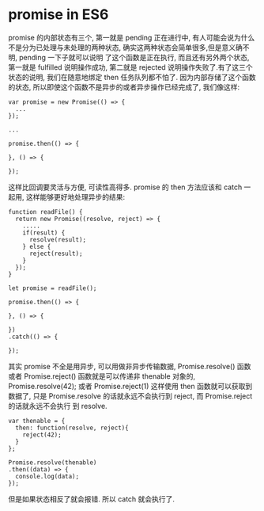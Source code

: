 # promise in ES6

promise 的内部状态有三个, 第一就是 pending 正在进行中,  有人可能会说为什么不是分为已处理与未处理的两种状态, 确实这两种状态会简单很多,但是意义确不明, pending 一下子就可以说明
了这个函数是正在执行, 而且还有另外两个状态, 第一就是 fulfilled 说明操作成功, 第二就是 rejected 说明操作失败了.有了这三个状态的说明, 我们在随意地绑定 then 任务队列都不怕了.
因为内部存储了这个函数的状态, 所以即使这个函数不是异步的或者异步操作已经完成了, 我们像这样:
```
var promise = new Promise(() => {
  ...
});

...

promise.then(() => {

}, () => {

});

```
这样比回调要灵活与方便, 可读性高得多. promise 的 then 方法应该和 catch 一起用, 这样能够更好地处理异步的结果:
```
function readFile() {
  return new Promise((resolve, reject) => {
    .....
    if(result) {
      resolve(result);
    } else {
      reject(result);
    }
  }); 
}

let promise = readFile();

promise.then(() => {

}, () => {

})
.catch(() => {

});
```
其实 promise 不全是用异步, 可以用做非异步传输数据, Promise.resolve() 函数或者 Promise.reject() 函数就是可以传递非 thenable 对象的, 
Promise.resolve(42); 或者 Promise.reject(1) 这样使用 then 函数就可以获取到数据了, 只是 Promise.resolve 的话就永远不会执行到 reject, 而 Promise.reject 的话就永远不会执行
到 resolve.
```
var thenable = {
  then: function(resolve, reject){
    reject(42);
  }
};

Promise.resolve(thenable)
.then((data) => {
  console.log(data);
});
```
但是如果状态相反了就会报错. 所以 catch 就会执行了.